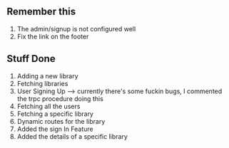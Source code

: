 ## Remember this

1. The admin/signup is not configured well
2. Fix the link on the footer

## Stuff Done

1. Adding a new library
2. Fetching libraries
3. User Signing Up --> currently there's some fuckin bugs, I commented the trpc procedure doing this
4. Fetching all the users
5. Fetching a specific library
6. Dynamic routes for the library
7. Added the sign In Feature
8. Added the details of a specific library
